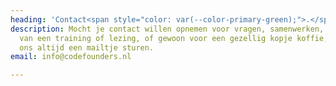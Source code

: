 ```yaml
---
heading: 'Contact<span style="color: var(--color-primary-green);">.</span>'
description: Mocht je contact willen opnemen voor vragen, samenwerken, het boeken
  van een training of lezing, of gewoon voor een gezellig kopje koffie, dan kun je
  ons altijd een mailtje sturen.
email: info@codefounders.nl

---
```

